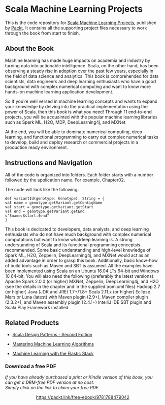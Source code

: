 # Scala Machine Learning Projects
This is the code repository for [Scala Machine Learning Projects](https://www.packtpub.com/big-data-and-business-intelligence/scala-machine-learning-projects?utm_source=github&utm_medium=repository&utm_campaign=9781788479042), published by [Packt](https://www.packtpub.com/?utm_source=github). It contains all the supporting project files necessary to work through the book from start to finish.
## About the Book
Machine learning has made huge impacts on academia and industry by turning data into actionable intelligence. Scala, on the other hand, has been observing a steady rise in adoption over the past few years, especially in the field of data science and analytics. This book is comprehended for data scientists, data engineers and deep learning enthusiasts who have a good background with complex numerical computing and want to know more hands-on machine learning application development.

So If you’re well versed in machine learning concepts and wants to expand your knowledge by delving into the practical implementation using the power of Scala, then this book is what you need! Through 11 end-to-end projects, you will be acquainted with the popular machine learning libraries such as Spark ML, H2O, MDP, DeepLearning4j, and MXNet.

At the end, you will be able to dominate numerical computing, deep learning, and functional programming to carry out complex numerical tasks to develop, build and deploy research or commercial projects in a production ready environment.

## Instructions and Navigation
All of the code is organized into folders. Each folder starts with a number followed by the application name. For example, Chapter02.



The code will look like the following:
```
def variantId(genotype: Genotype): String = {
val name = genotype.getVariant.getContigName
val start = genotype.getVariant.getStart
val end = genotype.getVariant.getEnd
s"$name:$start:$end"
}
```

This book is dedicated to developers, data analysts, and deep learning enthusiasts who do not have much background with complex numerical computations but want to know whatdeep learning is. A strong understanding of Scala and its functional programming conceptsis recommended. Some basic understanding and high-level knowledge of Spark ML, H2O, Zeppelin, DeepLearning4j, and MXNet would act as an added advantage in order to grasp this book. Additionally, basic know-how of build tools such as Maven and SBT is assumed. All the examples have been implemented using Scala on an Ubuntu 16.04 LTs 64-bit and Windows 10 64-bit. You will also need the following (preferably the latest versions):
Apache Spark 2.0.0 (or higher)
MXNet, Zeppelin, DeepLearning4j, and H2O (see the details in the chapter and in
the supplied pom.xml files)
Hadoop 2.7 (or higher)
Java (JDK and JRE) 1.7+/1.8+
Scala 2.11.x (or higher)
Eclipse Mars or Luna (latest) with Maven plugin (2.9+), Maven compiler plugin
(2.3.2+), and Maven assembly plugin (2.4.1+)
IntelliJ IDE
SBT plugin and Scala Play Framework installed

## Related Products
* [Scala Design Patterns - Second Edition](https://www.packtpub.com/application-development/scala-design-patterns-second-edition?utm_source=github&utm_medium=repository&utm_campaign=9781788471305)

* [Mastering Machine Learning Algorithms](https://www.packtpub.com/big-data-and-business-intelligence/mastering-machine-learning-algorithms?utm_source=github&utm_medium=repository&utm_campaign=9781788621113)

* [Machine Learning with the Elastic Stack](https://www.packtpub.com/big-data-and-business-intelligence/machine-learning-elastic-stack?utm_source=github&utm_medium=repository&utm_campaign=9781788477543)

### Download a free PDF

 <i>If you have already purchased a print or Kindle version of this book, you can get a DRM-free PDF version at no cost.<br>Simply click on the link to claim your free PDF.</i>
<p align="center"> <a href="https://packt.link/free-ebook/9781788479042">https://packt.link/free-ebook/9781788479042 </a> </p>